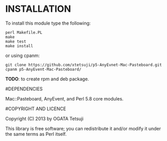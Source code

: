 INSTALLATION
======================================

To install this module type the following:

    perl Makefile.PL
    make
    make test
    make install

or using cpanm:

    git clone https://github.com/xtetsuji/p5-AnyEvnet-Mac-Pasteboard.git
    cpanm p5-AnyEvent-Mac-Pasteboard/

**TODO**: to create rpm and deb package.

#DEPENDENCIES

Mac::Pasteboard, AnyEvent, and Perl 5.8 core modules.

#COPYRIGHT AND LICENCE

Copyright (C) 2013 by OGATA Tetsuji

This library is free software; you can redistribute it and/or modify it under the same terms as Perl itself.
